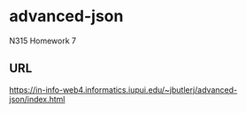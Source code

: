 # advanced-json

N315 Homework 7

## URL

https://in-info-web4.informatics.iupui.edu/~jbutlerj/advanced-json/index.html

